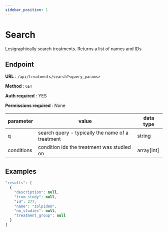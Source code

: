 ```yaml
---
sidebar_position: 1
---
```


# Search

Lesigraphically search treatments. Returns a list of names and IDs

## Endpoint

**URL** : `/api/treatments/search?<query_params>`

**Method** : `GET`

**Auth required** : YES

**Permissions required** : None

| parameter  | value                                            | data type  |
|------------|--------------------------------------------------|------------|
| q          | search query - typically the name of a treatment | string     |
| conditions | condition ids the treatment was studied on       | array[int] |


## Examples

```jsx title="GET https://api.mediboard.fyi/api/treatments/search?q=ambien"
"results": [
  {
    "description": null,
    "from_study": null,
    "id": 277,
    "name": "zolpidem",
    "no_studies": null,
    "treatment_group": null
  }
]
```

